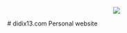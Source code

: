 <p align="center"><a href="http://didix13.com" target="_blank">
    <img src="http://didix13.com/images/didix13.png">
</a></p>
# didix13.com
Personal website
